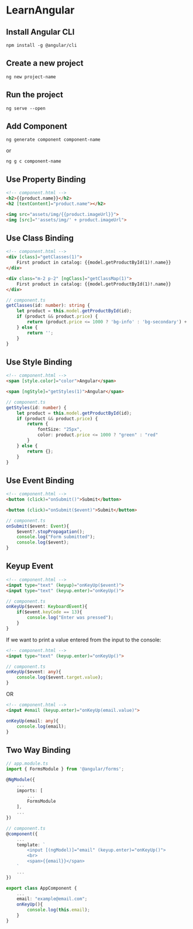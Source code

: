# LearnAngular


## Install Angular CLI
```shell
npm install -g @angular/cli
```

## Create a new project
```shell
ng new project-name
```

## Run the project
```shell
ng serve --open
```

## Add Component
```shell
ng generate component component-name
```
or
```shell
ng g c component-name
```

## Use Property Binding
```html
<!-- component.html -->
<h2>{{product.name}}</h2>
<h2 [textContent]="product.name"></h2>

<img src="assets/img/{{product.imageUrl}}">
<img [src]="'assets/img/' + product.imageUrl">
```


## Use Class Binding
```html
<!-- component.html -->
<div [class]="getClasses(1)">
    First product in catalog: {{model.getProductById(1)!.name}}
</div>

<div class="m-2 p-2" [ngClass]="getClassMap(1)">
    First product in catalog: {{model.getProductById(1)!.name}}
</div>
```

```ts
// component.ts
getClasses(id: number): string {
    let product = this.model.getProductById(id);
    if (product && product.price) {
        return (product.price <= 1000 ? 'bg-info' : 'bg-secondary') + ' p-2 m-2 text-white';
    } else {
        return '';
    }
}
```


## Use Style Binding
```html
<!-- component.html -->
<span [style.color]="color">Angular</span>

<span [ngStyle]="getStyles(1)">Angular</span>
```

```ts
// component.ts
getStyles(id: number) {
    let product = this.model.getProductById(id);
    if (product && product.price) {
        return {
            fontSize: "25px",
            color: product.price <= 1000 ? "green" : "red"
        }
    } else {
        return {};
    }
}
```

## Use Event Binding
```html
<!-- component.html -->
<button (click)="onSubmit()">Submit</button>

<button (click)="onSubmit($event)">Submit</button>
```

```ts
// component.ts
onSubmit($event: Event){
    $event?.stopPropagation();
    console.log("Form submitted");
    console.log($event);
}
```

## Keyup Event
```html
<!-- component.html -->
<input type="text" (keyup)="onKeyUp($event)">
<input type="text" (keyup.enter)="onKeyUp()">
```

```ts
// component.ts
onKeyUp($event: KeyboardEvent){
    if($event.keyCode == 13){
        console.log("Enter was pressed");
    }
}
```
If we want to print a value entered from the input to the console:

```html
<!-- component.html -->
<input type="text" (keyup.enter)="onKeyUp()">
```

```ts
// component.ts
onKeyUp($event: any){
    console.log($event.target.value);
}
```
OR
```html
<!-- component.html -->
<input #email (keyup.enter)="onKeyUp(email.value)">
```

```ts
onKeyUp(email: any){
    console.log(email);
}
```

## Two Way Binding
```ts
// app.module.ts
import { FormsModule } from '@angular/forms';

@NgModule({
    ...
    imports: [
        ...
        FormsModule
    ],
    ...
})

// component.ts
@component({
    ...
    template: `
        <input [(ngModel)]="email" (keyup.enter)="onKeyUp()">
        <br>
        <span>{{email}}</span>
    `
    ...
})

export class AppComponent {
    ...
    email: "example@email.com";
    onKeyUp(){
        console.log(this.email);
    }
}
```
